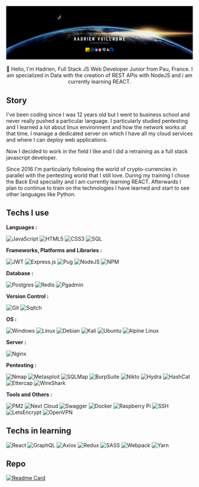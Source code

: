<center>
<img src="./ban.png" alt="banner" style="max-width: 100%;" />
</center>

<p align="center">👋 Hello, I'm Hadrien, Full Stack JS Web Developer Junior from Pau, France. I am specialized in Data with the creation of REST APIs with NodeJS and i am currently learning REACT.<p>

  ## Story
  I've been coding since I was 12 years old but I went to business school and never really pushed a particular language. I particularly studied pentesting and I learned a lot    about linux environment and how the network works at that time. I manage a dedicated server on which I have all my cloud services and where I can deploy web applications.
  
  Now I decided to work in the field I like and I did a retraining as a full stack javascript developer.
  
  Since 2016 I'm particularly following the world of crypto-currencies in parallel with the pentesting world that I still love.
  During my training I chose the Back End speciality and I am currently learning REACT. Afterwards I plan to continue to train on the technologies I have learned and start to see other languages like Python.
  
  ## Techs I use
  
  **Languages :**
  
  ![JavaScript](https://img.shields.io/badge/javascript-%23323330.svg?style=for-the-badge&logo=javascript&logoColor=%23F7DF1E)
  ![HTML5](https://img.shields.io/badge/html5-%23E34F26.svg?style=for-the-badge&logo=html5&logoColor=white)
  ![CSS3](https://img.shields.io/badge/css3-%231572B6.svg?style=for-the-badge&logo=css3&logoColor=white)
  ![SQL](https://img.shields.io/badge/-SQL-orange?style=for-the-badge)
  
  **Frameworks, Platforms and Libraries :**
  
  ![JWT](https://img.shields.io/badge/JWT-black?style=for-the-badge&logo=JSON%20web%20tokens)
  ![Express.js](https://img.shields.io/badge/express.js-%23404d59.svg?style=for-the-badge&logo=express&logoColor=%2361DAFB)
  ![Pug](https://img.shields.io/badge/Pug-FFF?style=for-the-badge&logo=pug&logoColor=A86454)
  ![NodeJS](https://img.shields.io/badge/node.js-6DA55F?style=for-the-badge&logo=node.js&logoColor=white)
  ![NPM](https://img.shields.io/badge/NPM-%23000000.svg?style=for-the-badge&logo=npm&logoColor=white)
  
  **Database :**

  ![Postgres](https://img.shields.io/badge/postgres-%23316192.svg?style=for-the-badge&logo=postgresql&logoColor=white)
  ![Redis](https://img.shields.io/badge/redis-%23DD0031.svg?style=for-the-badge&logo=redis&logoColor=white)
  ![Pgadmin](https://img.shields.io/badge/-PgAdmin-orange?style=for-the-badge)
  
  **Version Control :**
  
  ![Git](https://img.shields.io/badge/git-%23F05033.svg?style=for-the-badge&logo=git&logoColor=white)
  ![Sqitch](https://img.shields.io/badge/Sqitch-red?style=for-the-badge&logo=sequelize&logoColor=white&color=52B0E7)
  
  **OS :**
  
  ![Windows](https://img.shields.io/badge/Windows-0078D6?style=for-the-badge&logo=windows&logoColor=white)
  ![Linux](https://img.shields.io/badge/Linux-FCC624?style=for-the-badge&logo=linux&logoColor=black)
  ![Debian](https://img.shields.io/badge/Debian-D70A53?style=for-the-badge&logo=debian&logoColor=white)
  ![Kali](https://img.shields.io/badge/Kali-268BEE?style=for-the-badge&logo=kalilinux&logoColor=white)
  ![Ubuntu](https://img.shields.io/badge/Ubuntu-E95420?style=for-the-badge&logo=ubuntu&logoColor=white)
  ![Alpine Linux](https://img.shields.io/badge/Alpine_Linux-%230D597F.svg?style=for-the-badge&logo=alpine-linux&logoColor=white)
  
  **Server :**
  
  ![Nginx](https://img.shields.io/badge/nginx-%23009639.svg?style=for-the-badge&logo=nginx&logoColor=white)
  
  **Pentesting :**
  
  ![Nmap](https://img.shields.io/badge/-Nmap-red?style=for-the-badge)
  ![Metasploit](https://img.shields.io/badge/-Metasploit-green?style=for-the-badge)
  ![SQLMap](https://img.shields.io/badge/-SQLMap-orange?style=for-the-badge)
  ![BurpSuite](https://img.shields.io/badge/-BurpSuite-blue?style=for-the-badge)
  ![Nikto](https://img.shields.io/badge/-Nikto-green?style=for-the-badge)
  ![Hydra](https://img.shields.io/badge/-Hydra-orange?style=for-the-badge)
  ![HashCat](https://img.shields.io/badge/-HashCat-red?style=for-the-badge)
  ![Ettercap](https://img.shields.io/badge/-Ettercap-blue?style=for-the-badge)
  ![WireShark](https://img.shields.io/badge/-WireShark-orange?style=for-the-badge)
  
  **Tools and Others :**
  
  ![PM2](https://img.shields.io/badge/-PM2-red?style=for-the-badge)
  ![Next Cloud](https://img.shields.io/badge/Next%20Cloud-0B94DE?style=for-the-badge&logo=nextcloud&logoColor=white)
  ![Swagger](https://img.shields.io/badge/-Swagger-%23Clojure?style=for-the-badge&logo=swagger&logoColor=white)
  ![Docker](https://img.shields.io/badge/docker-%230db7ed.svg?style=for-the-badge&logo=docker&logoColor=white)
  ![Raspberry Pi](https://img.shields.io/badge/-RaspberryPi-C51A4A?style=for-the-badge&logo=Raspberry-Pi)
  ![SSH](https://img.shields.io/badge/-SSH-orange?style=for-the-badge)
  ![LetsEncrypt](https://img.shields.io/badge/-LetsEncrypt-green?style=for-the-badge)
  ![OpenVPN](https://img.shields.io/badge/-OpenVPN-red?style=for-the-badge)

  ## Techs in learning
  
  ![React](https://img.shields.io/badge/react-%2320232a.svg?style=for-the-badge&logo=react&logoColor=%2361DAFB)
  ![GraphQL](https://img.shields.io/badge/-GraphQL-E10098?style=for-the-badge&logo=graphql&logoColor=white)
  ![Axios](https://img.shields.io/badge/-Axios-red?style=for-the-badge)
  ![Redux](https://img.shields.io/badge/redux-%23593d88.svg?style=for-the-badge&logo=redux&logoColor=white)
  ![SASS](https://img.shields.io/badge/SASS-hotpink.svg?style=for-the-badge&logo=SASS&logoColor=white)
  ![Webpack](https://img.shields.io/badge/webpack-%238DD6F9.svg?style=for-the-badge&logo=webpack&logoColor=black)
  ![Yarn](https://img.shields.io/badge/yarn-%232C8EBB.svg?style=for-the-badge&logo=yarn&logoColor=white)
  
  ## Repo
  
  [![Readme Card](https://github-readme-stats.vercel.app/api/pin/?username=h4dri1&repo=mycryptofolio&theme=github_dark)](https://github.com/h4dri1/mycryptofolio)
  
<!--
**h4dri1/h4dri1** is a ✨ _special_ ✨ repository because its `README.md` (this file) appears on your GitHub profile.

Here are some ideas to get you started:

- 🔭 I’m currently working on ...
- 🌱 I’m currently learning ...
- 👯 I’m looking to collaborate on ...
- 🤔 I’m looking for help with ...
- 💬 Ask me about ...
- 📫 How to reach me: ...
- 😄 Pronouns: ...
- ⚡ Fun fact: ...
-->
